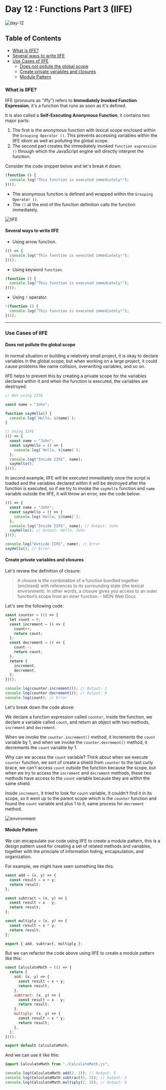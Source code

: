 # Day 12 : Functions Part 3 (IIFE)

![day-12](./Day-12.png)

## Table of Contents

- [What is IIFE?](#what-is-iife)
- [Several ways to write IIFE](#several-ways-to-write-iife)
- [Use Cases of IIFE](#use-cases-of-iife)
  - [Does not pollute the global scope](#does-not-pollute-the-global-scope)
  - [Create private variables and closures](#create-private-variables-and-closures)
  - [Module Pattern](#module-pattern)

### What is IIFE?

IIFE (pronouns as "iffy") refers to **Immediately Invoked Function Expression**, it's a function that runs as soon as it's defined.

It is also called a **Self-Executing Anonymous Function**, it contains two major parts:

1. The first is the anonymous function with lexical scope enclosed within the `Grouping Operator ()`. This prevents accessing variables within the IIFE idiom as well as polluting the global scope.
2. The second part creates the immediately invoked `function expression ()` through which the JavaScript engine will directly interpret the function.

Consider the code snippet below and let's break it down:

```javascript
(function () {
  console.log("This function is executed immediately!");
})();
```

- The anonymous function is defined and wrapped within the `Grouping Operator ()`.
- The `()` at the end of the function definition calls the function immediately.

![IIFE](./iife.png)

#### Several ways to write IIFE

- Using arrow function.

```javascript
(() => {
  console.log("This function is executed immediately!");
})();
```

- Using keyword `function`.

```javascript
(function () {
  console.log("This function is executed immediately!");
})();
```

- Using `!` operator.

```javascript
!(function () {
  console.log("This function is executed immediately!");
})();
```

---

### Use Cases of IIFE

#### Does not pollute the global scope

In normal situation or building a relatively small project, it is okay to declare variables in the global scope, but when working on a large project, it could cause problems like name collision, overwriting variables, and so on.

IIFE helps to prevent this by creating a private scope for the variables declared within it and when the function is executed, the variables are destroyed.

```javascript
// Not using IIFE

const name = "John";

function sayHello() {
  console.log(`Hello, ${name}`);
}

// Using IIFE
(() => {
  const name = "John";
  const sayHello = () => {
    console.log(`Hello, ${name}`);
  };
  console.log("Inside IIFE", name);
  sayHello();
})();
```

In second example, IIFE will be executed immediately once the script is loaded and the variables declared within it will be destroyed after the function is executed, so if we try to invoke the `sayHello` function and `name` variable outside the IIFE, it will throw an error, see the code below:

```javascript
(() => {
  const name = "John";
  const sayHello = () => {
    console.log(`Hello, ${name}`);
  };
  console.log("Inside IIFE", name); // Output: John
  sayHello(); // Output: Hello, John
})();

console.log("Outside IIFE", name); // Error
sayHello(); // Error
```

#### Create private variables and closures

Let's review the definition of closure:

> A closure is the combination of a function bundled together (enclosed) with references to its surrounding state (the lexical environment). In other words, a closure gives you access to an outer function’s scope from an inner function. - MDN Web Docs

Let's see the following code:

```javascript
const counter = (() => {
  let count = 0;
  const increment = () => {
    count++;
    return count;
  };
  const decrement = () => {
    count--;
    return count;
  };
  return {
    increment,
    decrement,
  };
})();

console.log(counter.increment()); // Output: 1
console.log(counter.decrement()); // Output: 0
console.log(count); // Error
```

Let's break down the code above:

We declare a function expression called `counter`, inside the function, we declare a variable called `count`, and return an object with two methods, `increment` and `decrement`.

When we invoke the `counter.increment()` method, it increments the `count` variable by 1, and when we invoke the `counter.decrement()` method, it decrements the `count` variable by 1.

Why can we access the `count` variable? Think about when we execute `counter` function, we sort of create a shield from `counter` to the last curly brace, we can't access `count` outside the function because the scope, but when we try to access the `increment` and `decrement` methods, these two methods have access to the `count` variable because they are within the same shield.

Inside `increment`, it tried to look for `count` variable, it couldn't find it in its scope, so it went up to the parent scope which is the `counter` function and found the `count` variable and plus 1 to it, same process for `decrement` method.

![environment](./lexical.png)

#### Module Pattern

We can encapsulate our code using IIFE to create a module pattern, this is a design pattern used for creating a set of related methods and variables, together with the principle of information hiding, encapsulation, and organization.

For example, we might have seen something like this:

```javascript
const add = (x, y) => {
  const result = x + y;
  return result;
};

const subtract = (x, y) => {
  const result = x - y;
  return result;
};

const multiply = (x, y) => {
  const result = x * y;
  return result;
};

export { add, subtract, multiply };
```

But we can refactor the code above using IIFE to create a module pattern like this:

```javascript
const CalculateMath = (() => {
  return {
    add: (x, y) => {
      const result = x + y;
      return result;
    },
    subtract: (x, y) => {
      const result = x - y;
      return result;
    },
    multiply: (x, y) => {
      const result = x * y;
      return result;
    },
  };
})();

export default CalculateMath;
```

And we can use it like this:

```javascript
import CalculateMath from "./CalculateMath.js";

console.log(CalculateMath.add(2, 3)); // Output: 5
console.log(CalculateMath.subtract(5, 3)); // Output: 2
console.log(CalculateMath.multiply(2, 3)); // Output: 6
```
